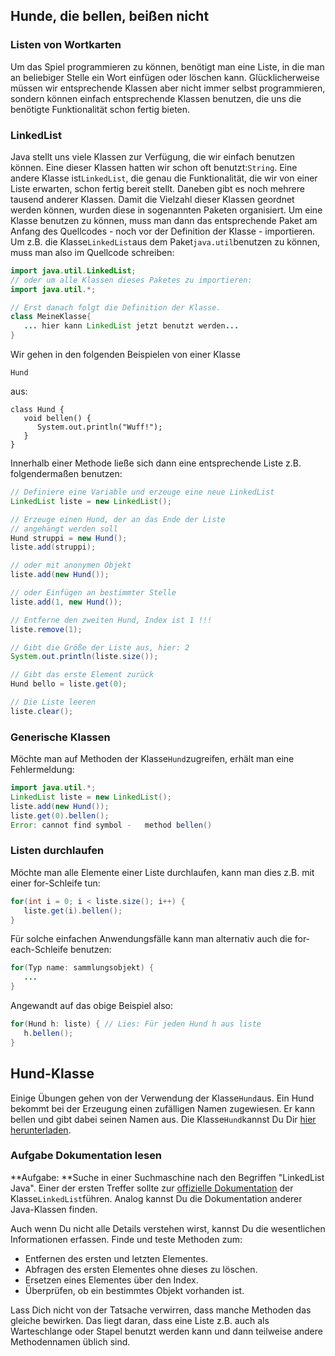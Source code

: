 ## Hunde, die bellen, beißen nicht

### Listen von Wortkarten

Um das Spiel programmieren zu können, benötigt man eine Liste, in die man an beliebiger Stelle ein Wort einfügen oder löschen kann. Glücklicherweise müssen wir entsprechende Klassen aber nicht immer selbst programmieren, sondern können einfach entsprechende Klassen benutzen, die uns die benötigte Funktionalität schon fertig bieten.

### LinkedList

Java stellt uns viele Klassen zur Verfügung, die wir einfach benutzen können. Eine dieser Klassen hatten wir schon oft benutzt:`String`. Eine andere Klasse ist`LinkedList`, die genau die Funktionalität, die wir von einer Liste erwarten, schon fertig bereit stellt. Daneben gibt es noch mehrere tausend anderer Klassen. Damit die Vielzahl dieser Klassen geordnet werden können, wurden diese in sogenannten Paketen organisiert. Um eine Klasse benutzen zu können, muss man dann das entsprechende Paket am Anfang des Quellcodes - noch vor der Definition der Klasse - importieren. Um z.B. die Klasse`LinkedList`aus dem Paket`java.util`benutzen zu können, muss man also im Quellcode schreiben:

```java
import java.util.LinkedList;
// oder um alle Klassen dieses Paketes zu importieren:
import java.util.*;

// Erst danach folgt die Definition der Klasse.
class MeineKlasse{
   ... hier kann LinkedList jetzt benutzt werden...
}
```

Wir gehen in den folgenden Beispielen von einer Klasse

`Hund`

aus:

```
class Hund {
   void bellen() {
      System.out.println("Wuff!");
   }
}
```

Innerhalb einer Methode ließe sich dann eine entsprechende Liste z.B. folgendermaßen benutzen:

```java
// Definiere eine Variable und erzeuge eine neue LinkedList
LinkedList liste = new LinkedList();

// Erzeuge einen Hund, der an das Ende der Liste
// angehängt werden soll
Hund struppi = new Hund();
liste.add(struppi);

// oder mit anonymen Objekt
liste.add(new Hund());

// oder Einfügen an bestimmter Stelle
liste.add(1, new Hund());

// Entferne den zweiten Hund, Index ist 1 !!!
liste.remove(1);

// Gibt die Größe der Liste aus, hier: 2
System.out.println(liste.size());

// Gibt das erste Element zurück
Hund bello = liste.get(0);

// Die Liste leeren
liste.clear();
```

### Generische Klassen

Möchte man auf Methoden der Klasse`Hund`zugreifen, erhält man eine Fehlermeldung:

```java
import java.util.*;
LinkedList liste = new LinkedList();
liste.add(new Hund());
liste.get(0).bellen();
Error: cannot find symbol -   method bellen()
```

### Listen durchlaufen

Möchte man alle Elemente einer Liste durchlaufen, kann man dies z.B. mit einer for-Schleife tun:

```java
for(int i = 0; i < liste.size(); i++) {
   liste.get(i).bellen();
}
```

Für solche einfachen Anwendungsfälle kann man alternativ auch die for-each-Schleife benutzen:

```java
for(Typ name: sammlungsobjekt) {
   ...
}
```

Angewandt auf das obige Beispiel also:

```java
for(Hund h: liste) { // Lies: Für jeden Hund h aus liste
   h.bellen();
}
```

## Hund-Klasse

Einige Übungen gehen von der Verwendung der Klasse`Hund`aus. Ein Hund bekommt bei der Erzeugung einen zufälligen Namen zugewiesen. Er kann bellen und gibt dabei seinen Namen aus. Die Klasse`Hund`kannst Du Dir [hier herunterladen](http://www.inf-schule.de/content/programmierung/oopjava/experten/listen/uebungen/Hund.java "Hund-Klasse").

### Aufgabe Dokumentation lesen

**Aufgabe: **Suche in einer Suchmaschine nach den Begriffen "LinkedList Java". Einer der ersten Treffer sollte zur [offizielle Dokumentation](https://docs.oracle.com/javase/8/docs/api/java/util/LinkedList.html) der Klasse`LinkedList`führen. Analog kannst Du die Dokumentation anderer Java-Klassen finden.

Auch wenn Du nicht alle Details verstehen wirst, kannst Du die wesentlichen Informationen erfassen. Finde und teste Methoden zum:

* Entfernen des ersten und letzten Elementes.
* Abfragen des ersten Elementes ohne dieses zu löschen.
* Ersetzen eines Elementes über den Index.
* Überprüfen, ob ein bestimmtes Objekt vorhanden ist.

Lass Dich nicht von der Tatsache verwirren, dass manche Methoden das gleiche bewirken. Das liegt daran, dass eine Liste z.B. auch als Warteschlange oder Stapel benutzt werden kann und dann teilweise andere Methodennamen üblich sind.









